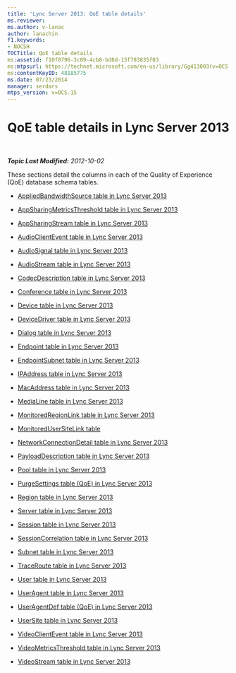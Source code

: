 ```yaml
---
title: 'Lync Server 2013: QoE table details'
ms.reviewer: 
ms.author: v-lanac
author: lanachin
f1.keywords:
- NOCSH
TOCTitle: QoE table details
ms:assetid: f10f0796-3c09-4cb8-bd0d-15f783835f03
ms:mtpsurl: https://technet.microsoft.com/en-us/library/Gg413003(v=OCS.15)
ms:contentKeyID: 48185775
ms.date: 07/23/2014
manager: serdars
mtps_version: v=OCS.15
---
```


# QoE table details in Lync Server 2013

<div data-xmlns="http://www.w3.org/1999/xhtml">

<div class="topic" data-xmlns="http://www.w3.org/1999/xhtml" data-msxsl="urn:schemas-microsoft-com:xslt" data-cs="https://msdn.microsoft.com/">

<div data-asp="https://msdn2.microsoft.com/asp">



</div>

<div id="mainSection">

<div id="mainBody">

<span> </span>

_**Topic Last Modified:** 2012-10-02_

These sections detail the columns in each of the Quality of Experience (QoE) database schema tables.

  - [AppliedBandwidthSource table in Lync Server 2013](lync-server-2013-appliedbandwidthsource-table.md)

  - [AppSharingMetricsThreshold table in Lync Server 2013](lync-server-2013-appsharingmetricsthreshold-table.md)

  - [AppSharingStream table in Lync Server 2013](lync-server-2013-appsharingstream-table.md)

  - [AudioClientEvent table in Lync Server 2013](lync-server-2013-audioclientevent-table.md)

  - [AudioSignal table in Lync Server 2013](lync-server-2013-audiosignal-table.md)

  - [AudioStream table in Lync Server 2013](lync-server-2013-audiostream-table.md)

  - [CodecDescription table in Lync Server 2013](lync-server-2013-codecdescription-table.md)

  - [Conference table in Lync Server 2013](lync-server-2013-conference-table.md)

  - [Device table in Lync Server 2013](lync-server-2013-device-table.md)

  - [DeviceDriver table in Lync Server 2013](lync-server-2013-devicedriver-table.md)

  - [Dialog table in Lync Server 2013](lync-server-2013-dialog-table.md)

  - [Endpoint table in Lync Server 2013](lync-server-2013-endpoint-table.md)

  - [EndpointSubnet table in Lync Server 2013](lync-server-2013-endpointsubnet-table.md)

  - [IPAddress table in Lync Server 2013](lync-server-2013-ipaddress-table.md)

  - [MacAddress table in Lync Server 2013](lync-server-2013-macaddress-table.md)

  - [MediaLine table in Lync Server 2013](lync-server-2013-medialine-table.md)

  - [MonitoredRegionLink table in Lync Server 2013](lync-server-2013-monitoredregionlink-table.md)

  - [MonitoredUserSiteLink table](monitoredusersitelink-table.md)

  - [NetworkConnectionDetail table in Lync Server 2013](lync-server-2013-networkconnectiondetail-table.md)

  - [PayloadDescription table in Lync Server 2013](lync-server-2013-payloaddescription-table.md)

  - [Pool table in Lync Server 2013](lync-server-2013-pool-table.md)

  - [PurgeSettings table (QoE) in Lync Server 2013](lync-server-2013-purgesettings-table-qoe.md)

  - [Region table in Lync Server 2013](lync-server-2013-region-table.md)

  - [Server table in Lync Server 2013](lync-server-2013-server-table.md)

  - [Session table in Lync Server 2013](lync-server-2013-session-table.md)

  - [SessionCorrelation table in Lync Server 2013](lync-server-2013-sessioncorrelation-table.md)

  - [Subnet table in Lync Server 2013](lync-server-2013-subnet-table.md)

  - [TraceRoute table in Lync Server 2013](lync-server-2013-traceroute-table.md)

  - [User table in Lync Server 2013](lync-server-2013-user-table.md)

  - [UserAgent table in Lync Server 2013](lync-server-2013-useragent-table.md)

  - [UserAgentDef table (QoE) in Lync Server 2013](lync-server-2013-useragentdef-table-qoe.md)

  - [UserSite table in Lync Server 2013](lync-server-2013-usersite-table.md)

  - [VideoClientEvent table in Lync Server 2013](lync-server-2013-videoclientevent-table.md)

  - [VideoMetricsThreshold table in Lync Server 2013](lync-server-2013-videometricsthreshold-table.md)

  - [VideoStream table in Lync Server 2013](lync-server-2013-videostream-table.md)

</div>

<span> </span>

</div>

</div>

</div>

